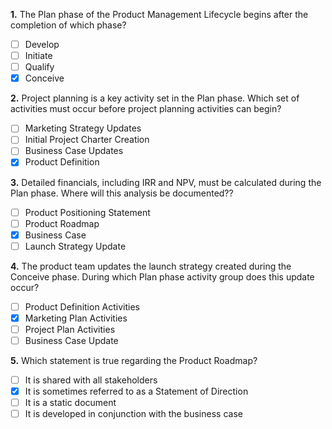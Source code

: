 **1.** The Plan phase of the Product Management Lifecycle begins after the completion of which phase?
- [ ] Develop
- [ ] Initiate
- [ ] Qualify
- [x] Conceive

**2.** Project planning is a key activity set in the Plan phase. Which set of activities must occur before project planning activities can begin?
- [ ] Marketing Strategy Updates
- [ ] Initial Project Charter Creation
- [ ] Business Case Updates
- [x] Product Definition

**3.** Detailed financials, including IRR and NPV, must be calculated during the Plan phase. Where will this analysis be documented??
- [ ] Product Positioning Statement
- [ ] Product Roadmap
- [x] Business Case
- [ ] Launch Strategy Update

**4.** The product team updates the launch strategy created during the Conceive phase. During which Plan phase activity group does this update occur?
- [ ] Product Definition Activities
- [x] Marketing Plan Activities
- [ ] Project Plan Activities
- [ ] Business Case Update

**5.** Which statement is true regarding the Product Roadmap?
- [ ] It is shared with all stakeholders
- [x] It is sometimes referred to as a Statement of Direction
- [ ] It is a static document
- [ ] It is developed in conjunction with the business case
